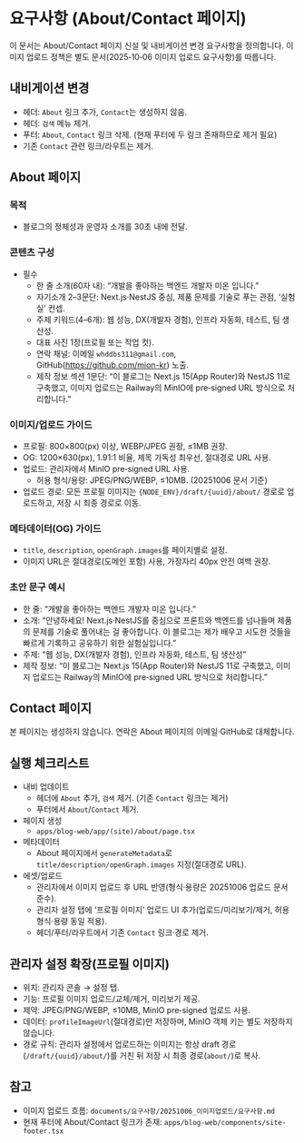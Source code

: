# 요구사항 (About/Contact 페이지)

이 문서는 About/Contact 페이지 신설 및 내비게이션 변경 요구사항을 정의합니다. 이미지 업로드 정책은 별도 문서(2025‑10‑06 이미지 업로드 요구사항)를 따릅니다.

## 내비게이션 변경

- 헤더: `About` 링크 추가, `Contact`는 생성하지 않음.
- 헤더: `검색` 메뉴 제거.
- 푸터: `About`, `Contact` 링크 삭제. (현재 푸터에 두 링크 존재하므로 제거 필요)
- 기존 `Contact` 관련 링크/라우트는 제거.

## About 페이지

### 목적

- 블로그의 정체성과 운영자 소개를 30초 내에 전달.

### 콘텐츠 구성

- 필수
  - 한 줄 소개(60자 내): “개발을 좋아하는 백엔드 개발자 미온 입니다.”
  - 자기소개 2–3문단: Next.js·NestJS 중심, 제품 문제를 기술로 푸는 관점, ‘실험실’ 컨셉.
  - 주제 키워드(4–6개): 웹 성능, DX(개발자 경험), 인프라 자동화, 테스트, 팀 생산성.
  - 대표 사진 1장(프로필 또는 작업 컷).
  - 연락 채널: 이메일 `whddbs311@gmail.com`, GitHub(https://github.com/mion-kr) 노출.
  - 제작 정보 섹션 1문단: “이 블로그는 Next.js 15(App Router)와 NestJS 11로 구축했고, 이미지 업로드는 Railway의 MinIO에 pre‑signed URL 방식으로 처리합니다.”

### 이미지/업로드 가이드

- 프로필: 800×800(px) 이상, WEBP/JPEG 권장, ≤1MB 권장.
- OG: 1200×630(px), 1.91:1 비율, 제목 가독성 최우선, 절대경로 URL 사용.
- 업로드: 관리자에서 MinIO pre‑signed URL 사용.
  - 허용 형식/용량: JPEG/PNG/WEBP, ≤10MB. (20251006 문서 기준)
- 업로드 경로: 모든 프로필 이미지는 `{NODE_ENV}/draft/{uuid}/about/` 경로로 업로드하고, 저장 시 최종 경로로 이동.

### 메타데이터(OG) 가이드

- `title`, `description`, `openGraph.images`를 페이지별로 설정.
- 이미지 URL은 절대경로(도메인 포함) 사용, 가장자리 40px 안전 여백 권장.

### 초안 문구 예시

- 한 줄: “개발을 좋아하는 백엔드 개발자 미온 입니다.”
- 소개: “안녕하세요! Next.js·NestJS를 중심으로 프론트와 백엔드를 넘나들며 제품의 문제를 기술로 풀어내는 걸 좋아합니다. 이 블로그는 제가 배우고 시도한 것들을 빠르게 기록하고 공유하기 위한 실험실입니다.”
- 주제: “웹 성능, DX(개발자 경험), 인프라 자동화, 테스트, 팀 생산성”
- 제작 정보: “이 블로그는 Next.js 15(App Router)와 NestJS 11로 구축했고, 이미지 업로드는 Railway의 MinIO에 pre‑signed URL 방식으로 처리합니다.”

## Contact 페이지

본 페이지는 생성하지 않습니다. 연락은 About 페이지의 이메일·GitHub로 대체합니다.

## 실행 체크리스트

- 내비 업데이트
  - 헤더에 `About` 추가, `검색` 제거. (기존 `Contact` 링크는 제거)
  - 푸터에서 `About`/`Contact` 제거.
- 페이지 생성
  - `apps/blog-web/app/(site)/about/page.tsx`
- 메타데이터
  - About 페이지에서 `generateMetadata`로 `title/description/openGraph.images` 지정(절대경로 URL).
- 에셋/업로드
  - 관리자에서 이미지 업로드 후 URL 반영(형식·용량은 20251006 업로드 문서 준수).
  - 관리자 설정 탭에 ‘프로필 이미지’ 업로드 UI 추가(업로드/미리보기/제거, 허용 형식·용량 동일 적용).
  - 헤더/푸터/라우트에서 기존 `Contact` 링크·경로 제거.

## 관리자 설정 확장(프로필 이미지)

- 위치: 관리자 콘솔 → 설정 탭.
- 기능: 프로필 이미지 업로드/교체/제거, 미리보기 제공.
- 제약: JPEG/PNG/WEBP, ≤10MB, MinIO pre‑signed 업로드 사용.
- 데이터: `profileImageUrl`(절대경로)만 저장하며, MinIO 객체 키는 별도 저장하지 않습니다.
- 경로 규칙: 관리자 설정에서 업로드하는 이미지는 항상 draft 경로(`/draft/{uuid}/about/`)를 거친 뒤 저장 시 최종 경로(`about/`)로 복사.

## 참고

- 이미지 업로드 흐름: `documents/요구사항/20251006_이미지업로드/요구사항.md`
- 현재 푸터에 About/Contact 링크가 존재: `apps/blog-web/components/site-footer.tsx`
